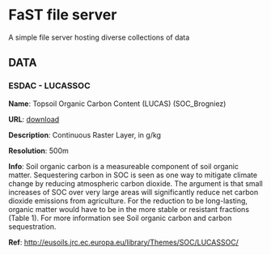 # FaST file server 

A simple file server hosting diverse collections of data

## DATA

### ESDAC - LUCASSOC

**Name**: Topsoil Organic Carbon Content (LUCAS) (SOC_Brogniez)

**URL**: [download](/data/esdac/lucassoc.zip)

**Description**: Continuous Raster Layer, in g/kg

**Resolution**: 500m

**Info**:
Soil organic carbon is a measureable component of soil organic matter. Sequestering carbon in SOC is seen as one way to mitigate climate change by reducing atmospheric carbon dioxide. The argument is that small increases of SOC over very large areas will significantly reduce net carbon dioxide emissions from agriculture. For the reduction to be long-lasting, organic matter would have to be in the more stable or resistant fractions (Table 1). For more information see Soil organic carbon and carbon sequestration.

**Ref**: http://eusoils.jrc.ec.europa.eu/library/Themes/SOC/LUCASSOC/
